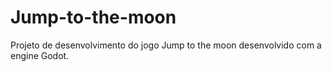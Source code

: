 # Jump-to-the-moon
Projeto de desenvolvimento do jogo Jump to the moon desenvolvido com a engine Godot.
